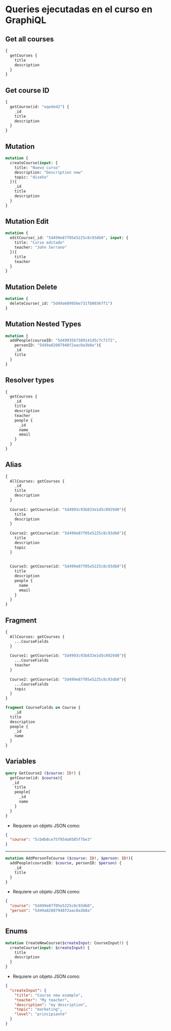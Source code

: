 # Queries ejecutadas en el curso en GraphiQL

## Get all courses

```graphql
{
  getCourses {
    title
    description
  }
}
```

## Get course ID

```graphql
{
  getCourse(id: "oqeded2") {
    _id
    title
    description
  }
}
```

## Mutation

```graphql
mutation {
  createCourse(input: {
   	title: "Nuevo curso"
    description: "Description new"
    topic: "diseño"
  }){
    _id
    title
    description
  }
}
```

## Mutation Edit

```graphql
mutation {
  editCourse(_id: "5d499e87f05e5225c8c93db0", input: {
    title: "Curso editado"
    teacher: "John Serrano"
  }){
    title
    teacher
  }
}
```

## Mutation Delete

```graphql
mutation {
  deleteCourse(_id: "5d49a689956e731fb00367f1")
}
```

## Mutation Nested Types

```graphql
mutation {
  addPeople(courseID: "5d49935b7389141d5c7c7172", 
    personID: "5d49a82087948f2aac0a3b0a"){
    _id
    title
  }
}
```

## Resolver types

```graphql
{
  getCourses {
    _id
    title
    description
    teacher
    people {
      _id
      name
      email
    }
  }
}
```

## Alias

```graphql
{
  AllCourses: getCourses {
    _id
    title
    description
  }
  
  Course1: getCourse(id: "5d4993c93b833e1d5c0929d0"){
    title
    description
  }
  
  Course2: getCourse(id: "5d499e87f05e5225c8c93db0"){
    title
    description
    topic
  }
  
  
  Course3: getCourse(id: "5d499e87f05e5225c8c93db0"){
    title
    description
    people {
      name
      email
    }
  }
}
```

## Fragment

```graphql
{
  AllCourses: getCourses {
    ...CourseFields
  }
  
  Course1: getCourse(id: "5d4993c93b833e1d5c0929d0"){
    ...CourseFields
    teacher
  }
  
  Course2: getCourse(id: "5d499e87f05e5225c8c93db0"){
    ...CourseFields
    topic
  }
}

fragment CourseFields on Course {
	_id
  title
  description
  people {
    _id
    name
  }
}
```

## Variables

```graphql
query GetCourse2 ($course: ID!) {
  getCourse(id: $course){
   _id
    title
    people{
      _id
      name
    }
  }
}
```

* Requiere un objeto JSON como:

```json
{
  "course": "5cb4b8ce75f954a0585f7be3"
}
```
---

```graphql
mutation AddPersonToCourse ($course: ID!, $person: ID!){
  addPeople(courseID: $course, personID: $person) {
    _id
    title
  }
}
```

* Requiere un objeto JSON como:

```json
{
  "course": "5d499e87f05e5225c8c93db0",
  "person": "5d49a82087948f2aac0a3b0a"
}
```

## Enums
```graphql
mutation CreateNewCourse($createInput: CourseInput!) {
  createCourse(input: $createInput) {
    title
    description
  }
}
```

* Requiere un objeto JSON como:

```json
{
  "createInput": {
    "title": "Course new example",
    "teacher": "My teacher",
    "description": "my description",
    "topic": "marketing",
    "level": "principiante"
  }
}
```